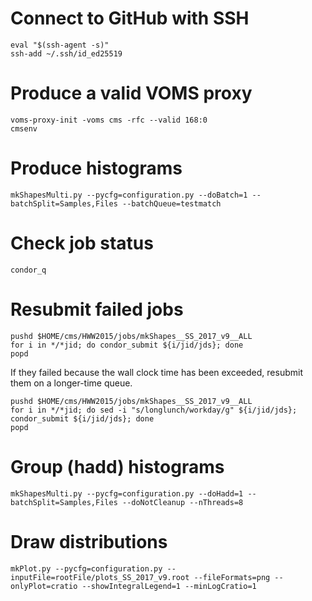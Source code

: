 # Connect to GitHub with SSH

    eval "$(ssh-agent -s)"
    ssh-add ~/.ssh/id_ed25519

# Produce a valid VOMS proxy

    voms-proxy-init -voms cms -rfc --valid 168:0
    cmsenv

# Produce histograms

    mkShapesMulti.py --pycfg=configuration.py --doBatch=1 --batchSplit=Samples,Files --batchQueue=testmatch

# Check job status

    condor_q

# Resubmit failed jobs

    pushd $HOME/cms/HWW2015/jobs/mkShapes__SS_2017_v9__ALL
    for i in */*jid; do condor_submit ${i/jid/jds}; done
    popd

If they failed because the wall clock time has been exceeded, resubmit them on a longer-time queue.

    pushd $HOME/cms/HWW2015/jobs/mkShapes__SS_2017_v9__ALL
    for i in */*jid; do sed -i "s/longlunch/workday/g" ${i/jid/jds}; condor_submit ${i/jid/jds}; done
    popd

# Group (hadd) histograms

    mkShapesMulti.py --pycfg=configuration.py --doHadd=1 --batchSplit=Samples,Files --doNotCleanup --nThreads=8

# Draw distributions

    mkPlot.py --pycfg=configuration.py --inputFile=rootFile/plots_SS_2017_v9.root --fileFormats=png --onlyPlot=cratio --showIntegralLegend=1 --minLogCratio=1

